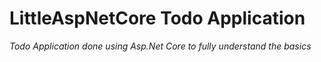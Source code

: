 # LittleAspNetCore Todo Application

_Todo Application done using Asp.Net Core to fully understand the basics_
